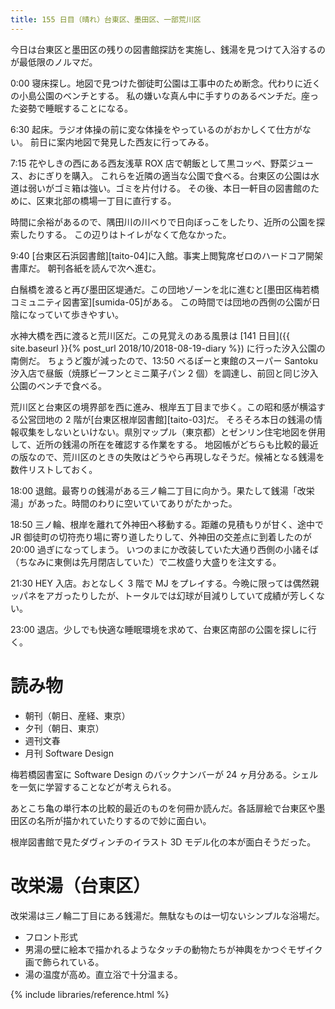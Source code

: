 ```yaml
---
title: 155 日目（晴れ）台東区、墨田区、一部荒川区
---
```


今日は台東区と墨田区の残りの図書館探訪を実施し、銭湯を見つけて入浴するのが最低限のノルマだ。

0:00 寝床探し。地図で見つけた御徒町公園は工事中のため断念。代わりに近くの小島公園のベンチとする。
私の嫌いな真ん中に手すりのあるベンチだ。座った姿勢で睡眠することになる。

6:30 起床。ラジオ体操の前に変な体操をやっているのがおかしくて仕方がない。
前日に案内地図で発見した西友に行ってみる。

7:15 花やしきの西にある西友浅草 ROX 店で朝飯として黒コッペ、野菜ジュース、おにぎりを購入。
これらを近隣の適当な公園で食べる。台東区の公園は水道は弱いがゴミ箱は強い。ゴミを片付ける。
その後、本日一軒目の図書館のために、区東北部の橋場一丁目に直行する。

時間に余裕があるので、隅田川の川べりで日向ぼっこをしたり、近所の公園を探索したりする。
この辺りはトイレがなくて危なかった。

9:40 [台東区石浜図書館][taito-04]に入館。事実上閲覧席ゼロのハードコア開架書庫だ。
朝刊各紙を読んで次へ進む。

白鬚橋を渡ると再び墨田区堤通だ。この団地ゾーンを北に進むと[墨田区梅若橋コミュニティ図書室][sumida-05]がある。
この時間では団地の西側の公園が日陰になっていて歩きやすい。

水神大橋を西に渡ると荒川区だ。この見覚えのある風景は [141 日目]({{ site.baseurl }}{% post_url 2018/10/2018-08-19-diary %}) に行った汐入公園の南側だ。
ちょうど腹が減ったので、13:50 べるぽーと東館のスーパー Santoku 汐入店で昼飯（焼豚ビーフンとミニ菓子パン 2 個）を調達し、前回と同じ汐入公園のベンチで食べる。

荒川区と台東区の境界部を西に進み、根岸五丁目まで歩く。この昭和感が横溢する公営団地の 2 階が[台東区根岸図書館][taito-03]だ。
そろそろ本日の銭湯の情報収集をしないといけない。県別マップル（東京都）とゼンリン住宅地図を併用して、近所の銭湯の所在を確認する作業をする。
地図帳がどちらも比較的最近の版なので、荒川区のときの失敗はどうやら再現しなそうだ。候補となる銭湯を数件リストしておく。

18:00 退館。最寄りの銭湯がある三ノ輪二丁目に向かう。果たして銭湯「改栄湯」があった。時間のわりに空いていてありがたかった。

18:50 三ノ輪、根岸を離れて外神田へ移動する。距離の見積もりが甘く、途中で JR 御徒町の切符売り場に寄り道したりして、外神田の交差点に到着したのが 20:00 過ぎになってしまう。
いつのまにか改装していた大通り西側の小諸そば（ちなみに東側は先月閉店していた）で二枚盛り大盛りを注文する。

21:30 HEY 入店。おとなしく 3 階で MJ をプレイする。今晩に限っては偶然親ッパネをアガったりしたが、トータルでは幻球が目減りしていて成績が芳しくない。

23:00 退店。少しでも快適な睡眠環境を求めて、台東区南部の公園を探しに行く。

# 読み物

* 朝刊（朝日、産経、東京）
* 夕刊（朝日、東京）
* 週刊文春
* 月刊 Software Design

梅若橋図書室に Software Design のバックナンバーが 24 ヶ月分ある。シェルを一気に学習することなどが考えられる。

あとこち亀の単行本の比較的最近のものを何冊か読んだ。各話扉絵で台東区や墨田区の名所が描かれていたりするので妙に面白い。

根岸図書館で見たダヴィンチのイラスト 3D モデル化の本が面白そうだった。

# 改栄湯（台東区）

改栄湯は三ノ輪二丁目にある銭湯だ。無駄なものは一切ないシンプルな浴場だ。

* フロント形式
* 男湯の壁に絵本で描かれるようなタッチの動物たちが神輿をかつぐモザイク画で飾られている。
* 湯の温度が高め。直立浴で十分温まる。

{% include libraries/reference.html %}
